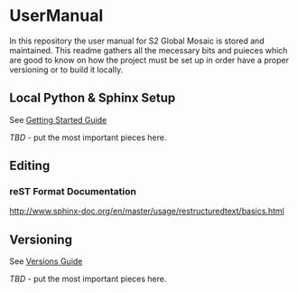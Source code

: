 # UserManual
In this repository the  user manual for S2 Global Mosaic is stored and maintained.
This readme gathers all the mecessary bits and puieces which are good to know on how 
the project must be set up in order have a proper versioning or to build it locally.

## Local Python & Sphinx Setup
See [Getting Started Guide](https://docs.readthedocs.io/en/latest/getting_started.html)
 
*TBD* - put the most important pieces here.

## Editing

### reST Format Documentation
http://www.sphinx-doc.org/en/master/usage/restructuredtext/basics.html

## Versioning
See [Versions Guide](https://docs.readthedocs.io/en/latest/versions.html)

*TBD* - put the most important pieces here.
 
